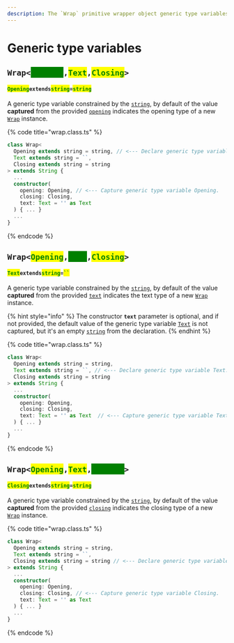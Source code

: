 ```yaml
---
description: The `Wrap` primitive wrapper object generic type variables
---
```


# Generic type variables

## `Wrap<`<mark style="color:green;background-color:green;">`Opening`</mark>`,`<mark style="color:green;">`Text`</mark>`,`<mark style="color:green;">`Closing`</mark>`>` <a href="#wrap-opening" id="wrap-opening"></a>

#### <mark style="color:green;">`Opening`</mark>`extends`<mark style="color:green;">`string`</mark>`=`<mark style="color:green;">`string`</mark>

​A generic type variable constrained by the [`string`](https://developer.mozilla.org/en-US/docs/Web/JavaScript/Reference/Global\_Objects/String), by default of the value **captured** from the provided [`opening`](constructor.md#opening-opening) indicates the opening type of a new [`Wrap`](broken-reference) instance.

{% code title="wrap.class.ts" %}
```typescript
class Wrap<
  Opening extends string = string, // <--- Declare generic type variable Opening.
  Text extends string = ``,
  Closing extends string = string
> extends String {
  ...
  constructor(
    opening: Opening, // <--- Capture generic type variable Opening.
    closing: Closing,
    text: Text = '' as Text
  ) { ... }
  ...
}
```
{% endcode %}

## `Wrap<`<mark style="color:green;">`Opening`</mark>`,`<mark style="color:green;background-color:green;">`Text`</mark>`,`<mark style="color:green;">`Closing`</mark>`>`

#### <mark style="color:green;">`Text`</mark>`extends`<mark style="color:green;">`string`</mark>`=`<mark style="color:green;">` `` `</mark>

​A generic type variable constrained by the [`string`](https://developer.mozilla.org/en-US/docs/Web/JavaScript/Reference/Global\_Objects/String), by default of the value **captured** from the provided [`text`](constructor.md#text-text) indicates the text type of a new [`Wrap`](broken-reference) instance.

{% hint style="info" %}
The constructor **`text`** parameter is optional, and if not provided, the default value of the generic type variable [`Text`](generic-type-variables.md#wrap-less-than...-text-...greater-than) is not captured, but it's an empty [`string`](https://www.typescriptlang.org/docs/handbook/basic-types.html#string) from the declaration.
{% endhint %}

{% code title="wrap.class.ts" %}
```typescript
class Wrap<
  Opening extends string = string,
  Text extends string = ``, // <--- Declare generic type variable Text.
  Closing extends string = string
> extends String {
  ...
  constructor(
    opening: Opening,
    closing: Closing,
    text: Text = '' as Text  // <--- Capture generic type variable Text.
  ) { ... }
  ...
}
```
{% endcode %}

## `Wrap<`<mark style="color:green;">`Opening`</mark>`,`<mark style="color:green;">`Text`</mark>`,`<mark style="color:green;background-color:green;">`Closing`</mark>`>` <a href="#wrap-closing" id="wrap-closing"></a>

#### <mark style="color:green;">`Closing`</mark>`extends`<mark style="color:green;">`string`</mark>`=`<mark style="color:green;">`string`</mark>

​A generic type variable constrained by the [`string`](https://www.typescriptlang.org/docs/handbook/basic-types.html#string), by default of the value **captured** from the provided [`closing`](constructor.md#closing-closing) indicates the closing type of a new [`Wrap`](broken-reference) instance.

{% code title="wrap.class.ts" %}
```typescript
class Wrap<
  Opening extends string = string,
  Text extends string = ``,
  Closing extends string = string // <--- Declare generic type variable Closing.
> extends String {
  ...
  constructor(
    opening: Opening,
    closing: Closing, // <--- Capture generic type variable Closing.
    text: Text = '' as Text
  ) { ... }
  ...
}
```
{% endcode %}

